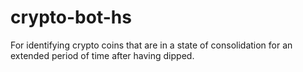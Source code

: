 # crypto-bot-hs

For identifying crypto coins that are in a state of consolidation for an extended period of time after having dipped.
